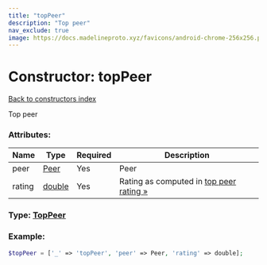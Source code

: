 ```yaml
---
title: "topPeer"
description: "Top peer"
nav_exclude: true
image: https://docs.madelineproto.xyz/favicons/android-chrome-256x256.png
---
```

# Constructor: topPeer  
[Back to constructors index](index.md)



Top peer

### Attributes:

| Name     |    Type       | Required | Description |
|----------|---------------|----------|-------------|
|peer|[Peer](../types/Peer.md) | Yes|Peer|
|rating|[double](../types/double.md) | Yes|Rating as computed in [top peer rating »](https://core.telegram.org/api/top-rating)|



### Type: [TopPeer](../types/TopPeer.md)


### Example:

```php
$topPeer = ['_' => 'topPeer', 'peer' => Peer, 'rating' => double];
```  
